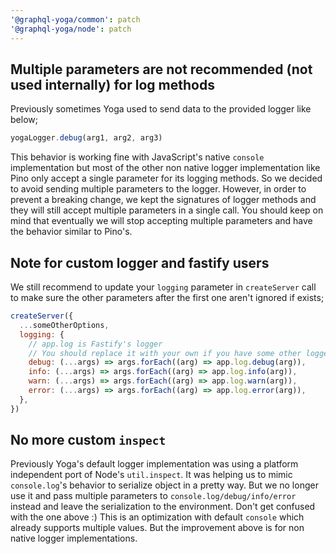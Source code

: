 ```yaml
---
'@graphql-yoga/common': patch
'@graphql-yoga/node': patch
---
```


## Multiple parameters are not recommended (not used internally) for log methods

Previously sometimes Yoga used to send data to the provided logger like below;

```js
yogaLogger.debug(arg1, arg2, arg3)
```

This behavior is working fine with JavaScript's native `console` implementation but most of the other non native logger implementation like Pino only accept a single parameter for its logging methods. So we decided to avoid sending multiple parameters to the logger.
However, in order to prevent a breaking change, we kept the signatures of logger methods and they will still accept multiple parameters in a single call. You should keep on mind that eventually we will stop accepting multiple parameters and have the behavior similar to Pino's.

## Note for custom logger and fastify users

We still recommend to update your `logging` parameter in `createServer` call to make sure the other parameters after the first one aren't ignored if exists;

```js
createServer({
  ...someOtherOptions,
  logging: {
    // app.log is Fastify's logger
    // You should replace it with your own if you have some other logger implementation
    debug: (...args) => args.forEach((arg) => app.log.debug(arg)),
    info: (...args) => args.forEach((arg) => app.log.info(arg)),
    warn: (...args) => args.forEach((arg) => app.log.warn(arg)),
    error: (...args) => args.forEach((arg) => app.log.error(arg)),
  },
})
```

## No more custom `inspect`

Previously Yoga's default logger implementation was using a platform independent port of Node's `util.inspect`. It was helping us to mimic `console.log`'s behavior to serialize object in a pretty way. But we no longer use it and pass multiple parameters to `console.log/debug/info/error` instead and leave the serialization to the environment. Don't get confused with the one above :) This is an optimization with default `console` which already supports multiple values. But the improvement above is for non native logger implementations.
